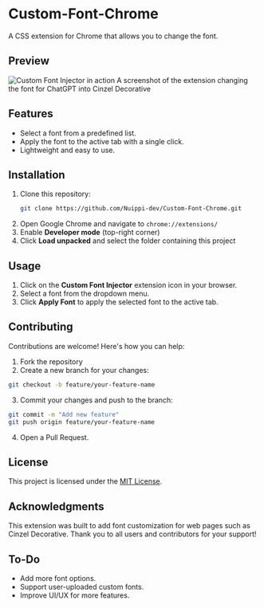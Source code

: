 # Custom-Font-Chrome

A CSS extension for Chrome that allows you to change the font.

## Preview
![Custom Font Injector in action](https://github.com/user-attachments/assets/73501bac-c85f-4788-a701-9efa1965c550)
A screenshot of the extension changing the font for ChatGPT into Cinzel Decorative


## Features
- Select a font from a predefined list.
- Apply the font to the active tab with a single click.
- Lightweight and easy to use.

## Installation
1. Clone this repository:
   ```bash
   git clone https://github.com/Nuippi-dev/Custom-Font-Chrome.git
   ```
2. Open Google Chrome and navigate to `chrome://extensions/`
3. Enable **Developer mode** (top-right corner)
4. Click **Load unpacked** and select the folder containing this project

## Usage
1. Click on the **Custom Font Injector** extension icon in your browser.
2. Select a font from the dropdown menu.
3. Click **Apply Font** to apply the selected font to the active tab.

## Contributing
Contributions are welcome! Here's how you can help:

1. Fork the repository
2. Create a new branch for your changes:
```bash
git checkout -b feature/your-feature-name
```
3. Commit your changes and push to the branch:
```bash
git commit -m "Add new feature"
git push origin feature/your-feature-name
```
4. Open a Pull Request.

## License
This project is licensed under the [MIT License](LICENSE).

## Acknowledgments
This extension was built to add font customization for web pages such as Cinzel Decorative. Thank you to all users and contributors for your support!

## To-Do
- Add more font options.
- Support user-uploaded custom fonts.
- Improve UI/UX for more features.
